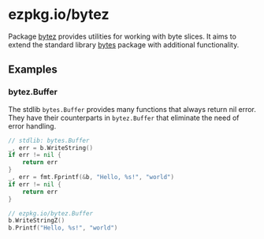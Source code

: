 # ezpkg.io/bytez

Package [bytez](https://pkg.go.dev/ezpkg.io/bytez) provides utilities for working with byte slices. It aims to extend the standard library [bytes](https://pkg.go.dev/bytes) package with additional functionality.

## Examples

### bytez.Buffer

The stdlib `bytes.Buffer` provides many functions that always return nil error. They have their counterparts in `bytez.Buffer` that eliminate the need of error handling.

```go
// stdlib: bytes.Buffer
_, err = b.WriteString()
if err != nil {
	return err
}
_, err = fmt.Fprintf(&b, "Hello, %s!", "world")
if err != nil {
	return err
}

// ezpkg.io/bytez.Buffer
b.WriteStringZ()
b.Printf("Hello, %s!", "world")
```
